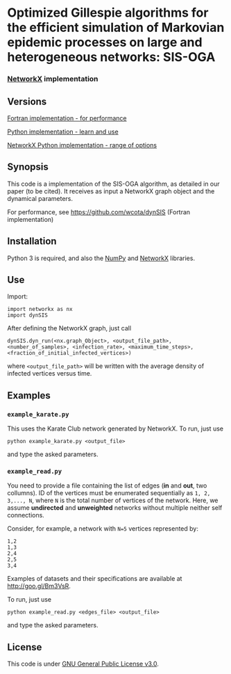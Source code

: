 # Optimized Gillespie algorithms for the efficient simulation of Markovian epidemic processes on large and heterogeneous networks: SIS-OGA

### [NetworkX](https://networkx.github.io/) implementation

## Versions

[Fortran implementation - for performance](https://github.com/wcota/dynSIS)

[Python implementation - learn and use](https://github.com/wcota/dynSIS-py)

[NetworkX Python implementation - range of options](https://github.com/wcota/dynSIS-networkx)

## Synopsis

This code is a implementation of the SIS-OGA algorithm, as detailed in our paper (to be cited). It receives as input a NetworkX graph object and the dynamical parameters.

For performance, see https://github.com/wcota/dynSIS (Fortran implementation)

## Installation

Python 3 is required, and also the [NumPy](http://www.numpy.org/) and [NetworkX](https://networkx.github.io/) libraries.

## Use

Import:

```
import networkx as nx
import dynSIS
```
After defining the NetworkX graph, just call

```dynSIS.dyn_run(<nx.graph_Object>, <output_file_path>, <number_of_samples>, <infection_rate>, <maximum_time_steps>, <fraction_of_initial_infected_vertices>)```

where ``<output_file_path>`` will be written with the average density of infected vertices versus time.

## Examples

### ```example_karate.py```

This uses the Karate Club network generated by NetworkX. To run, just use

```python example_karate.py <output_file>```

and type the asked parameters.

### ```example_read.py```

You need to provide a file containing the list of edges (__in__ and __out__, two collumns). ID of the vertices must be enumerated sequentially as `1, 2, 3,..., N`, where `N` is the total number of vertices of the network. Here, we assume  __undirected__ and __unweighted__ networks without multiple neither self connections.

Consider, for example, a network with `N=5` vertices represented by:

```
1,2
1,3
2,4
2,5
3,4
```

Examples of datasets and their specifications are available at http://goo.gl/Bm3VsR.

To run, just use

```python example_read.py <edges_file> <output_file>```

and type the asked parameters.

## License

This code is under [GNU General Public License v3.0](http://choosealicense.com/licenses/gpl-3.0/).
